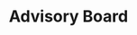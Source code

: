 ---
title: "Advisory Board"
layout: gridlay
excerpt: "Advisory Board"
permalink: /advisory-board/
---